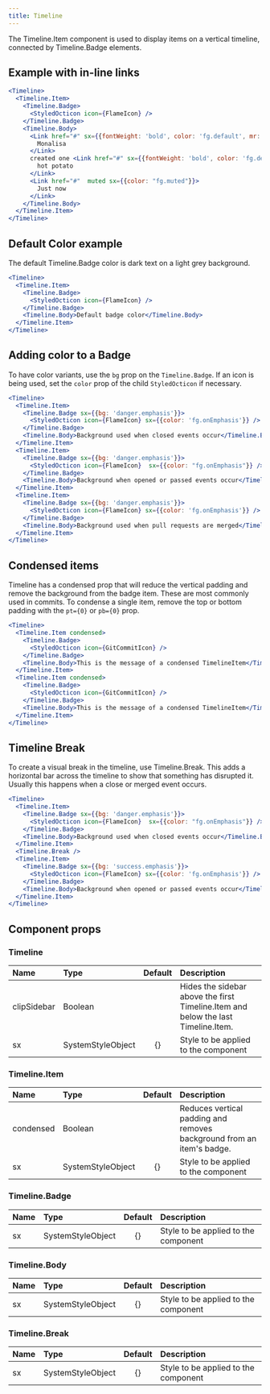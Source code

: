 ```yaml
---
title: Timeline
---
```


The Timeline.Item component is used to display items on a vertical timeline, connected by Timeline.Badge elements.

## Example with in-line links

```jsx live
<Timeline>
  <Timeline.Item>
    <Timeline.Badge>
      <StyledOcticon icon={FlameIcon} />
    </Timeline.Badge>
    <Timeline.Body>
      <Link href="#" sx={{fontWeight: 'bold', color: 'fg.default', mr: 1}} muted>
        Monalisa
      </Link>
      created one <Link href="#" sx={{fontWeight: 'bold', color: 'fg.default', mr: 1}} muted>
        hot potato
      </Link>
      <Link href="#"  muted sx={{color: "fg.muted"}}>
        Just now
      </Link>
    </Timeline.Body>
  </Timeline.Item>
</Timeline>
```

## Default Color example

The default Timeline.Badge color is dark text on a light grey background.

```jsx live
<Timeline>
  <Timeline.Item>
    <Timeline.Badge>
      <StyledOcticon icon={FlameIcon} />
    </Timeline.Badge>
    <Timeline.Body>Default badge color</Timeline.Body>
  </Timeline.Item>
</Timeline>
```

## Adding color to a Badge

To have color variants, use the `bg` prop on the `Timeline.Badge`. If an icon is being used, set the `color` prop
of the child `StyledOcticon` if necessary.

```jsx live
<Timeline>
  <Timeline.Item>
    <Timeline.Badge sx={{bg: 'danger.emphasis'}}>
      <StyledOcticon icon={FlameIcon} sx={{color: 'fg.onEmphasis'}} />
    </Timeline.Badge>
    <Timeline.Body>Background used when closed events occur</Timeline.Body>
  </Timeline.Item>
  <Timeline.Item>
    <Timeline.Badge sx={{bg: 'danger.emphasis'}}>
      <StyledOcticon icon={FlameIcon}  sx={{color: "fg.onEmphasis"}} />
    </Timeline.Badge>
    <Timeline.Body>Background when opened or passed events occur</Timeline.Body>
  </Timeline.Item>
  <Timeline.Item>
    <Timeline.Badge sx={{bg: 'danger.emphasis'}}>
      <StyledOcticon icon={FlameIcon} sx={{color: 'fg.onEmphasis'}} />
    </Timeline.Badge>
    <Timeline.Body>Background used when pull requests are merged</Timeline.Body>
  </Timeline.Item>
</Timeline>
```

## Condensed items

Timeline has a condensed prop that will reduce the vertical padding and remove the background from the badge item. These are most commonly used in commits. To condense a single item, remove the top or bottom padding with the `pt={0}` or `pb={0}` prop.

```jsx live
<Timeline>
  <Timeline.Item condensed>
    <Timeline.Badge>
      <StyledOcticon icon={GitCommitIcon} />
    </Timeline.Badge>
    <Timeline.Body>This is the message of a condensed TimelineItem</Timeline.Body>
  </Timeline.Item>
  <Timeline.Item condensed>
    <Timeline.Badge>
      <StyledOcticon icon={GitCommitIcon} />
    </Timeline.Badge>
    <Timeline.Body>This is the message of a condensed TimelineItem</Timeline.Body>
  </Timeline.Item>
</Timeline>
```

## Timeline Break

To create a visual break in the timeline, use Timeline.Break. This adds a horizontal bar across the timeline to show that something has disrupted it. Usually this happens when a close or merged event occurs.

```jsx live
<Timeline>
  <Timeline.Item>
    <Timeline.Badge sx={{bg: 'danger.emphasis'}}>
      <StyledOcticon icon={FlameIcon}  sx={{color: "fg.onEmphasis"}} />
    </Timeline.Badge>
    <Timeline.Body>Background used when closed events occur</Timeline.Body>
  </Timeline.Item>
  <Timeline.Break />
  <Timeline.Item>
    <Timeline.Badge sx={{bg: 'success.emphasis'}}>
      <StyledOcticon icon={FlameIcon} sx={{color: 'fg.onEmphasis'}} />
    </Timeline.Badge>
    <Timeline.Body>Background when opened or passed events occur</Timeline.Body>
  </Timeline.Item>
</Timeline>
```

## Component props

### Timeline

| Name        | Type              | Default | Description                                                                       |
| :---------- | :---------------- | :-----: | :-------------------------------------------------------------------------------- |
| clipSidebar | Boolean           |         | Hides the sidebar above the first Timeline.Item and below the last Timeline.Item. |
| sx          | SystemStyleObject |   {}    | Style to be applied to the component                                              |

### Timeline.Item

| Name      | Type              | Default | Description                                                           |
| :-------- | :---------------- | :-----: | :-------------------------------------------------------------------- |
| condensed | Boolean           |         | Reduces vertical padding and removes background from an item's badge. |
| sx        | SystemStyleObject |   {}    | Style to be applied to the component                                  |

### Timeline.Badge

| Name | Type              | Default | Description                          |
| :--- | :---------------- | :-----: | :----------------------------------- |
| sx   | SystemStyleObject |   {}    | Style to be applied to the component |

### Timeline.Body

| Name | Type              | Default | Description                          |
| :--- | :---------------- | :-----: | :----------------------------------- |
| sx   | SystemStyleObject |   {}    | Style to be applied to the component |

### Timeline.Break

| Name | Type              | Default | Description                          |
| :--- | :---------------- | :-----: | :----------------------------------- |
| sx   | SystemStyleObject |   {}    | Style to be applied to the component |
